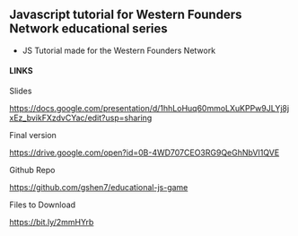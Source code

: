 ## Javascript tutorial for Western Founders Network educational series

* JS Tutorial made for the Western Founders Network

#### LINKS

Slides

https://docs.google.com/presentation/d/1hhLoHuq60mmoLXuKPPw9JLYj8jxEz_bvikFXzdvCYac/edit?usp=sharing

Final version

https://drive.google.com/open?id=0B-4WD707CEO3RG9QeGhNbVI1QVE

Github Repo

https://github.com/gshen7/educational-js-game

Files to Download

https://bit.ly/2mmHYrb
